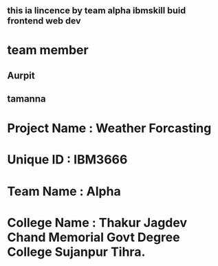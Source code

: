 <h1 style="font-color :blue ; font-size:20px" >this ia lincence by team alpha ibmskill buid frontend web dev </h1>
<h1>team member</h1>
<h2>Aurpit</h2>
<h2>tamanna</h2>
<h1>Project Name		    :    Weather Forcasting</h1>
<h1>Unique ID           :    IBM3666</h1>
<h1>Team Name           :    Alpha</h1>
<h1>College Name        :    Thakur Jagdev Chand Memorial Govt Degree College Sujanpur Tihra.  </h1>
                                                                                                            
                                                  
